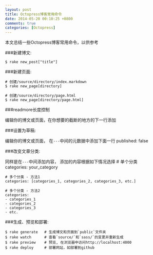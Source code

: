 ```yaml
---
layout: post
title: Octopress博客常用命令
date: 2014-05-20 00:10:25 +0800
comments: true
categories: [Octopress]
---
```


本文总结一些Octopress博客常用命令，以供参考

<!-- more -->
    
###新建博文:

    $ rake new_post["title"]    

###新建页面:

    # 创建/source/directory/index.markdown
    $ rake new_page[directory]
    
    # 创建/source/directory/page.html
    $ rake new_page[directory/page.html]

###readmore长度控制

编辑你的博文或页面，在你想要的截断的地方的下一行添加
    <!-- more -->

###设置为草稿:

编辑你的博文或页面，
在`---`中间的元数据中添加下面一行
    published: false

###改变文章分类:

同样是在`---`中间添加内容，
添加的内容根据如下情况选择
    # 单个分类
    categories: your_category
    
    # 多个分类 - 方法1
    categories: [categories_1, categories_2, categories_3, etc.]

    # 多个分类 - 方法2
    categories:
    - categories_1
    - categories_2
    - categories_3
    - etc.

###生成、预览和部署:

    $ rake generate   # 生成博文和页面到`public`文件夹
    $ rake watch      # 查看`source/`和`sass/`的变更并重新生成
    $ rake preview    # 预览, 在浏览器中访问http://localhost:4000
    $ rake deploy     # 部署网站，如部署到github
